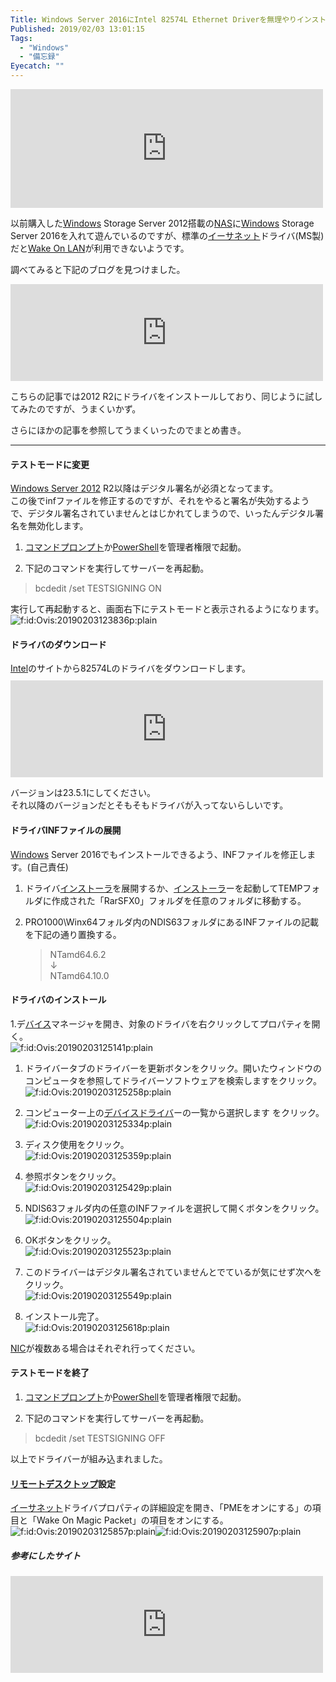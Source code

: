 ```yaml
---
Title: Windows Server 2016にIntel 82574L Ethernet Driverを無理やりインストールしてリモートデスクトップできるようにする
Published: 2019/02/03 13:01:15
Tags:
  - "Windows"
  - "備忘録"
Eyecatch: ""
---
```

<p><iframe src="https://hatenablog-parts.com/embed?url=https%3A%2F%2Fblog.hitsujin.jp%2Fentry%2F2017%2F05%2F12%2F001333" title="eBayでWindows NAS（Thecus W4000）を購入した の巻 - Pandora Pocket" class="embed-card embed-blogcard" scrolling="no" frameborder="0" style="display: block; width: 100%; height: 190px; max-width: 500px; margin: 10px 0px;"></iframe></p>

<p> 以前購入した<a class="keyword" href="http://d.hatena.ne.jp/keyword/Windows">Windows</a> Storage Server 2012搭載の<a class="keyword" href="http://d.hatena.ne.jp/keyword/NAS">NAS</a>に<a class="keyword" href="http://d.hatena.ne.jp/keyword/Windows">Windows</a> Storage Server 2016を入れて遊んでいるのですが、標準の<a class="keyword" href="http://d.hatena.ne.jp/keyword/%A5%A4%A1%BC%A5%B5%A5%CD%A5%C3%A5%C8">イーサネット</a>ドライバ(MS製)だと<a class="keyword" href="http://d.hatena.ne.jp/keyword/Wake%20On%20LAN">Wake On LAN</a>が利用できないようです。</p>

<p>調べてみると下記のブログを見つけました。</p>

<p><iframe src="https://hatenablog-parts.com/embed?url=https%3A%2F%2Fsatsumahomeserver.com%2Fblog%2F267644" title="Thecus Windows Storage Server Essentials搭載サーバーで、シャットダウン状態からのWoLを可能にする" class="embed-card embed-webcard" scrolling="no" frameborder="0" style="display: block; width: 100%; height: 155px; max-width: 500px; margin: 10px 0px;"></iframe></p>

<p>こちらの記事では2012 R2にドライバをインストールしており、同じように試してみたのですが、うまくいかず。</p>

<p>さらにほかの記事を参照してうまくいったのでまとめ書き。</p>

***

<h4>テストモードに変更</h4>

<p><a class="keyword" href="http://d.hatena.ne.jp/keyword/Windows%20Server%202012">Windows Server 2012</a> R2以降はデジタル署名が必須となってます。<br/>
この後でinfファイルを修正するのですが、それをやると署名が失効するようで、デジタル署名されていませんとはじかれてしまうので、いったんデジタル署名を無効化します。</p>

<ol>
<li><p><a class="keyword" href="http://d.hatena.ne.jp/keyword/%A5%B3%A5%DE%A5%F3%A5%C9%A5%D7%A5%ED%A5%F3%A5%D7%A5%C8">コマンドプロンプト</a>か<a class="keyword" href="http://d.hatena.ne.jp/keyword/PowerShell">PowerShell</a>を管理者権限で起動。</p></li>
<li><p> 下記のコマンドを実行してサーバーを再起動。</p></li>
</ol>


<blockquote><p>bcdedit /set TESTSIGNING ON</p></blockquote>

<p>実行して再起動すると、画面右下にテストモードと表示されるようになります。<br/>
<span itemscope itemtype="http://schema.org/Photograph"><img src="20190203123836.png" alt="f:id:Ovis:20190203123836p:plain" title="f:id:Ovis:20190203123836p:plain" class="hatena-fotolife" itemprop="image"></span></p>

<h4>ドライバのダウンロード</h4>

<p><a class="keyword" href="http://d.hatena.ne.jp/keyword/Intel">Intel</a>のサイトから82574Lのドライバをダウンロードします。<br/>
<iframe src="https://hatenablog-parts.com/embed?url=https%3A%2F%2Fdownloadcenter.intel.com%2Fja%2Fdownload%2F21694%2FEthernet--Windows-2012-%3Fproduct%3D32209" title="ダウンロード インテル®Windows サーバー 2012 * 用のネットワークアダプタードライバー" class="embed-card embed-webcard" scrolling="no" frameborder="0" style="display: block; width: 100%; height: 155px; max-width: 500px; margin: 10px 0px;"></iframe></p>

<p>バージョンは23.5.1にしてください。<br/>
それ以降のバージョンだとそもそもドライバが入ってないらしいです。</p>

<h4>ドライバINFファイルの展開</h4>

<p><a class="keyword" href="http://d.hatena.ne.jp/keyword/Windows">Windows</a> Server 2016でもインストールできるよう、INFファイルを修正します。(自己責任)</p>

<ol>
<li><p>ドライバ<a class="keyword" href="http://d.hatena.ne.jp/keyword/%A5%A4%A5%F3%A5%B9%A5%C8%A1%BC%A5%E9">インストーラ</a>を展開するか、<a class="keyword" href="http://d.hatena.ne.jp/keyword/%A5%A4%A5%F3%A5%B9%A5%C8%A1%BC%A5%E9">インストーラ</a>ーを起動してTEMPフォルダに作成された「RarSFX0」フォルダを任意のフォルダに移動する。</p></li>
<li><p>PRO1000\Winx64フォルダ内のNDIS63フォルダにあるINFファイルの記載を下記の通り置換する。</p>

<blockquote><p>NTamd64.6.2<br/>
↓<br/>
NTamd64.10.0</p></blockquote></li>
</ol>


<h4>ドライバのインストール</h4>

<p>1.デ<a class="keyword" href="http://d.hatena.ne.jp/keyword/%A5%D0%A5%A4%A5%B9">バイス</a>マネージャを開き、対象のドライバを右クリックしてプロパティを開く。<br/>
<span itemscope itemtype="http://schema.org/Photograph"><img src="20190203125141.png" alt="f:id:Ovis:20190203125141p:plain" title="f:id:Ovis:20190203125141p:plain" class="hatena-fotolife" itemprop="image"></span></p>

<ol>
<li><p>ドライバータブのドライバーを更新ボタンをクリック。開いたウィンドウのコンピュータを参照してドライバーソフトウェアを検索しますをクリック。<br/>
<span itemscope itemtype="http://schema.org/Photograph"><img src="20190203125258.png" alt="f:id:Ovis:20190203125258p:plain" title="f:id:Ovis:20190203125258p:plain" class="hatena-fotolife" itemprop="image"></span></p></li>
<li><p>コンピューター上の<a class="keyword" href="http://d.hatena.ne.jp/keyword/%A5%C7%A5%D0%A5%A4%A5%B9%A5%C9%A5%E9%A5%A4%A5%D0">デバイスドライバ</a>ーの一覧から選択します をクリック。<br/>
<span itemscope itemtype="http://schema.org/Photograph"><img src="20190203125334.png" alt="f:id:Ovis:20190203125334p:plain" title="f:id:Ovis:20190203125334p:plain" class="hatena-fotolife" itemprop="image"></span></p></li>
<li><p>ディスク使用をクリック。<br/>
<span itemscope itemtype="http://schema.org/Photograph"><img src="20190203125359.png" alt="f:id:Ovis:20190203125359p:plain" title="f:id:Ovis:20190203125359p:plain" class="hatena-fotolife" itemprop="image"></span></p></li>
<li><p>参照ボタンをクリック。<br/>
<span itemscope itemtype="http://schema.org/Photograph"><img src="20190203125429.png" alt="f:id:Ovis:20190203125429p:plain" title="f:id:Ovis:20190203125429p:plain" class="hatena-fotolife" itemprop="image"></span></p></li>
<li><p>NDIS63フォルダ内の任意のINFファイルを選択して開くボタンをクリック。<br/>
<span itemscope itemtype="http://schema.org/Photograph"><img src="20190203125504.png" alt="f:id:Ovis:20190203125504p:plain" title="f:id:Ovis:20190203125504p:plain" class="hatena-fotolife" itemprop="image"></span></p></li>
<li><p>OKボタンをクリック。<br/>
<span itemscope itemtype="http://schema.org/Photograph"><img src="20190203125523.png" alt="f:id:Ovis:20190203125523p:plain" title="f:id:Ovis:20190203125523p:plain" class="hatena-fotolife" itemprop="image"></span></p></li>
<li><p>このドライバーはデジタル署名されていませんとでているが気にせず次へをクリック。<br/>
<span itemscope itemtype="http://schema.org/Photograph"><img src="20190203125549.png" alt="f:id:Ovis:20190203125549p:plain" title="f:id:Ovis:20190203125549p:plain" class="hatena-fotolife" itemprop="image"></span></p></li>
<li><p>インストール完了。<br/>
<span itemscope itemtype="http://schema.org/Photograph"><img src="20190203125618.png" alt="f:id:Ovis:20190203125618p:plain" title="f:id:Ovis:20190203125618p:plain" class="hatena-fotolife" itemprop="image"></span></p></li>
</ol>


<p><a class="keyword" href="http://d.hatena.ne.jp/keyword/NIC">NIC</a>が複数ある場合はそれぞれ行ってください。</p>

<h4>テストモードを終了</h4>

<ol>
<li><p><a class="keyword" href="http://d.hatena.ne.jp/keyword/%A5%B3%A5%DE%A5%F3%A5%C9%A5%D7%A5%ED%A5%F3%A5%D7%A5%C8">コマンドプロンプト</a>か<a class="keyword" href="http://d.hatena.ne.jp/keyword/PowerShell">PowerShell</a>を管理者権限で起動。</p></li>
<li><p> 下記のコマンドを実行してサーバーを再起動。</p></li>
</ol>


<blockquote><p>bcdedit /set TESTSIGNING OFF</p></blockquote>

<p>以上でドライバーが組み込まれました。</p>

<h4><a class="keyword" href="http://d.hatena.ne.jp/keyword/%A5%EA%A5%E2%A1%BC%A5%C8%A5%C7%A5%B9%A5%AF%A5%C8%A5%C3%A5%D7">リモートデスクトップ</a>設定</h4>

<p><a class="keyword" href="http://d.hatena.ne.jp/keyword/%A5%A4%A1%BC%A5%B5%A5%CD%A5%C3%A5%C8">イーサネット</a>ドライバプロパティの詳細設定を開き、「PMEをオンにする」の項目と「Wake On Magic Packet」の項目をオンにする。<br/>
<span itemscope itemtype="http://schema.org/Photograph"><img src="20190203125857.png" alt="f:id:Ovis:20190203125857p:plain" title="f:id:Ovis:20190203125857p:plain" class="hatena-fotolife" itemprop="image"></span><span itemscope itemtype="http://schema.org/Photograph"><img src="20190203125907.png" alt="f:id:Ovis:20190203125907p:plain" title="f:id:Ovis:20190203125907p:plain" class="hatena-fotolife" itemprop="image"></span></p>

<h5>参考にしたサイト</h5>

<p><iframe src="https://hatenablog-parts.com/embed?url=https%3A%2F%2Fameblo.jp%2Fnanakochi123456%2Fentry-12075902272.html" title="『Windows 10 に Intel ネットワークドライバーを強制インストールする』" class="embed-card embed-webcard" scrolling="no" frameborder="0" style="display: block; width: 100%; height: 155px; max-width: 500px; margin: 10px 0px;"></iframe></p>

